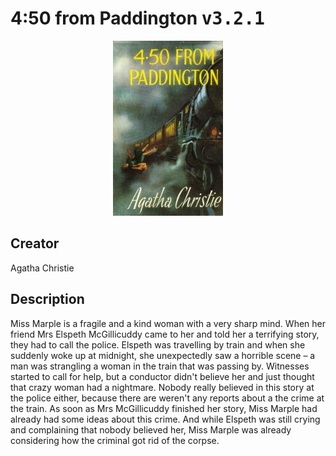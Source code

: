 
# 4:50 from Paddington <kbd>v3.2.1</kbd>

<center>
  <img src="./cover-1024.jpg"/>
</center>

## Creator
Agatha Christie

## Description
<p>Miss Marple is a fragile and a kind woman with a very sharp mind. When her friend Mrs Elspeth McGillicuddy came to her and told her a terrifying story, they had to call the police. Elspeth was travelling by train and when she suddenly woke up at midnight, she unexpectedly saw a horrible scene – a man was strangling a woman in the train that was passing by. Witnesses started to call for help, but a conductor didn't believe her and just thought that crazy woman had a nightmare. Nobody really believed in this story at the police either, because there are weren't any reports about a the crime at the train. As soon as Mrs McGillicuddy finished her story, Miss Marple had already had some ideas about this crime. And while Elspeth was still crying and complaining that nobody believed her, Miss Marple was already considering how the criminal got rid of the corpse. </p>
